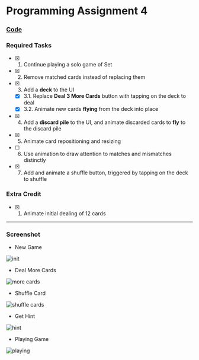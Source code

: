 # Programming Assignment 4

### [Code](../../SetGame/Programming_Assignment_4)

### Required Tasks
- [X] 1. Continue playing a solo game of Set
- [X] 2. Remove matched cards instead of replacing them
- [X] 3. Add a **deck** to the UI 
    - [X] 3.1. Replace **Deal 3 More Cards** button with tapping on the deck to deal
    - [X] 3.2. Animate new cards **flying** from the deck into place
- [X] 4. Add a **discard pile** to the UI, and animate discarded cards to **fly** to the discard pile
- [X] 5. Animate card repositioning and resizing
- [ ] 6. Use animation to draw attention to matches and mismatches distinctly
- [X] 7. Add and animate a shuffle button, triggered by tapping on the deck to shuffle


### Extra Credit
- [X] 1. Animate initial dealing of 12 cards

---
### Screenshot
- New Game

![init](pa4_init.png)

- Deal More Cards

![more cards](pa4_deal_more_cards.gif)


- Shuffle Card

![shuffle cards](pa4_shuffle_cards.gif)


- Get Hint

![hint](pa4_get_hint.png)


- Playing Game

![playing](pa4_playing.gif)

